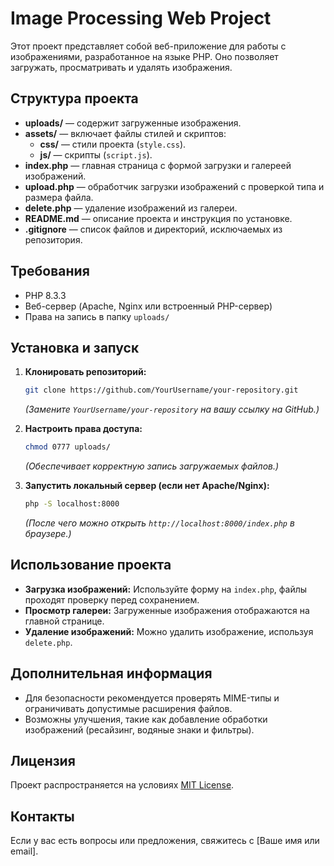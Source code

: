 # Image Processing Web Project

Этот проект представляет собой веб-приложение для работы с изображениями, разработанное на языке PHP. Оно позволяет загружать, просматривать и удалять изображения.

## Структура проекта

* **uploads/** — содержит загруженные изображения.
* **assets/** — включает файлы стилей и скриптов:
  * **css/** — стили проекта (`style.css`).
  * **js/** — скрипты (`script.js`).
* **index.php** — главная страница с формой загрузки и галереей изображений.
* **upload.php** — обработчик загрузки изображений с проверкой типа и размера файла.
* **delete.php** — удаление изображений из галереи.
* **README.md** — описание проекта и инструкция по установке.
* **.gitignore** — список файлов и директорий, исключаемых из репозитория.

## Требования

* PHP 8.3.3
* Веб-сервер (Apache, Nginx или встроенный PHP-сервер)
* Права на запись в папку `uploads/`

## Установка и запуск

1. **Клонировать репозиторий:**

   ```bash
   git clone https://github.com/YourUsername/your-repository.git
   ```

   *(Замените `YourUsername/your-repository` на вашу ссылку на GitHub.)*
2. **Настроить права доступа:**

   ```bash
   chmod 0777 uploads/
   ```

   *(Обеспечивает корректную запись загружаемых файлов.)*
3. **Запустить локальный сервер (если нет Apache/Nginx):**

   ```bash
   php -S localhost:8000
   ```

   *(После чего можно открыть `http://localhost:8000/index.php` в браузере.)*

## Использование проекта

* **Загрузка изображений:** Используйте форму на `index.php`, файлы проходят проверку перед сохранением.
* **Просмотр галереи:** Загруженные изображения отображаются на главной странице.
* **Удаление изображений:** Можно удалить изображение, используя `delete.php`.

## Дополнительная информация

* Для безопасности рекомендуется проверять MIME-типы и ограничивать допустимые расширения файлов.
* Возможны улучшения, такие как добавление обработки изображений (ресайзинг, водяные знаки и фильтры).

## Лицензия

Проект распространяется на условиях [MIT License](https://chatgpt.com/c/LICENSE).

## Контакты

Если у вас есть вопросы или предложения, свяжитесь с [Ваше имя или email].
